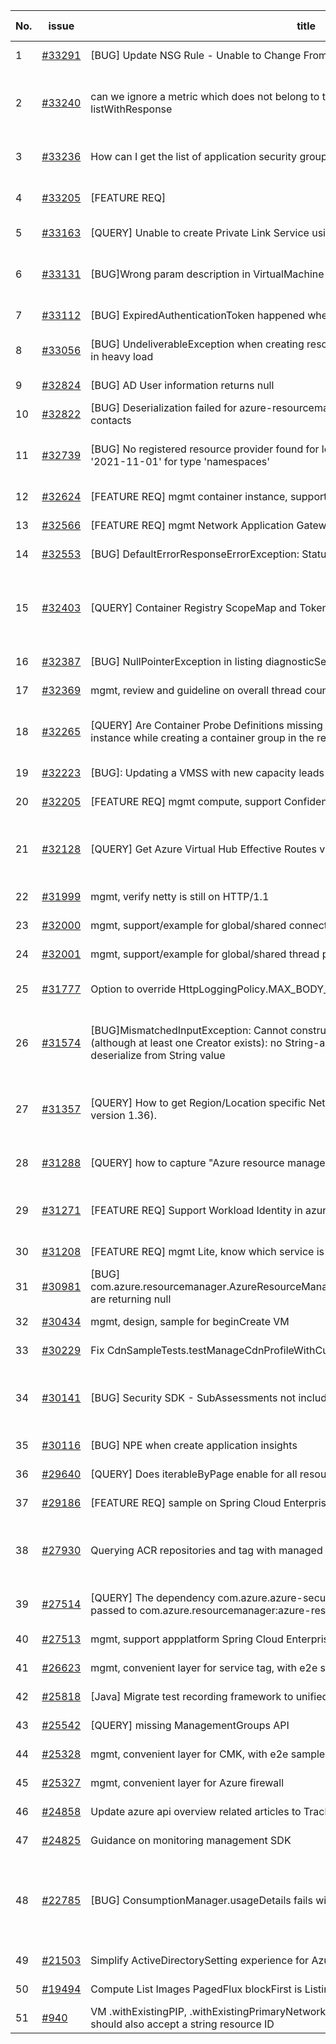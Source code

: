 | No. | issue | title | labels | assignees | bot advice | created date |
| ------ | ------ | ------ | ------ | ------ | ------ | :-----: |
|1|[#33291](https://github.com/Azure/azure-sdk-for-java/issues/33291)|[BUG] Update NSG Rule - Unable to Change From ASG to Service Tag Source\Destination|question, ARM, Mgmt, customer-reported|weidongxu-microsoft||2023-02-02|
|2|[#33240](https://github.com/Azure/azure-sdk-for-java/issues/33240)|can we ignore a metric which does not belong to the resource while calling listWithResponse|question, Service Attention, Mgmt, customer-reported, Monitor - Metrics, needs-team-attention|weidongxu-microsoft|new comment|2023-01-31|
|3|[#33236](https://github.com/Azure/azure-sdk-for-java/issues/33236)|How can I get the list of application security groups attached to a Network Interface?|question, ARM, Mgmt, customer-reported, issue-addressed|XiaofeiCao||2023-01-31|
|4|[#33205](https://github.com/Azure/azure-sdk-for-java/issues/33205)|[FEATURE REQ]|question, Compute - VM, Mgmt, customer-reported|weidongxu-microsoft||2023-01-28|
|5|[#33163](https://github.com/Azure/azure-sdk-for-java/issues/33163)|[QUERY] Unable to create Private Link Service using the SDK. |question, ARM, Mgmt, customer-reported|XiaofeiCao||2023-01-25|
|6|[#33131](https://github.com/Azure/azure-sdk-for-java/issues/33131)|[BUG]Wrong param description in VirtualMachine DefinitionStages withSsh|question, ARM, Mgmt, customer-reported, Docs, needs-team-attention|XiaofeiCao||2023-01-20|
|7|[#33112](https://github.com/Azure/azure-sdk-for-java/issues/33112)|[BUG] ExpiredAuthenticationToken happened when deleting resource groups|question, ARM, Mgmt, customer-reported|XiaofeiCao||2023-01-19|
|8|[#33056](https://github.com/Azure/azure-sdk-for-java/issues/33056)|[BUG] UndeliverableException when creating resource group and network security group in heavy load|question, ARM, Mgmt, customer-reported, pillar-reliability|XiaofeiCao||2023-01-18|
|9|[#32824](https://github.com/Azure/azure-sdk-for-java/issues/32824)|[BUG] AD User information returns null|question, ARM, Mgmt, customer-reported|XiaofeiCao||2023-01-09|
|10|[#32822](https://github.com/Azure/azure-sdk-for-java/issues/32822)|[BUG] Deserialization failed for azure-resourcemanager-security's listing security contacts|question, ARM, Mgmt, customer-reported|XiaofeiCao|new comment|2023-01-09|
|11|[#32739](https://github.com/Azure/azure-sdk-for-java/issues/32739)|[BUG] No registered resource provider found for location 'chinanorth2' and API version '2021-11-01' for type 'namespaces'|bug, Service Bus, Service Attention, Mgmt, blocking-customer-adoption|weidongxu-microsoft|new comment|2022-12-30|
|12|[#32624](https://github.com/Azure/azure-sdk-for-java/issues/32624)|[FEATURE REQ] mgmt container instance, support container update|Mgmt, Mgmt - Track 2|XiaofeiCao||2022-12-16|
|13|[#32566](https://github.com/Azure/azure-sdk-for-java/issues/32566)|[FEATURE REQ] mgmt Network Application Gateway, support WAF policy for WAF_V2|Mgmt, Mgmt - Track 2|XiaofeiCao||2022-12-12|
|14|[#32553](https://github.com/Azure/azure-sdk-for-java/issues/32553)|[BUG] DefaultErrorResponseErrorException: Status code 502 in listing webApps|question, ARM, Mgmt, customer-reported|weidongxu-microsoft|new comment|2022-12-09|
|15|[#32403](https://github.com/Azure/azure-sdk-for-java/issues/32403)|[QUERY] Container Registry  ScopeMap and Token management |question, Container Registry, Service Attention, Mgmt, Client, customer-reported, Mgmt - Track 2, needs-team-attention|lmolkova, XiaofeiCao||2022-12-02|
|16|[#32387](https://github.com/Azure/azure-sdk-for-java/issues/32387)|[BUG] NullPointerException in listing diagnosticSettings by resourceId|question, ARM, Mgmt, customer-reported|weidongxu-microsoft|new comment|2022-12-01|
|17|[#32369](https://github.com/Azure/azure-sdk-for-java/issues/32369)|mgmt, review and guideline on overall thread count|Mgmt|XiaofeiCao||2022-11-30|
|18|[#32265](https://github.com/Azure/azure-sdk-for-java/issues/32265)|[QUERY] Are Container Probe Definitions missing in the fluent definition of a container instance while creating a container group in the resource manager?|question, Container Instances, Mgmt, customer-reported, needs-team-attention|XiaofeiCao|new comment|2022-11-21|
|19|[#32223](https://github.com/Azure/azure-sdk-for-java/issues/32223)|[BUG]: Updating a VMSS with new capacity leads to outdated VM models|Compute - VMSS, Mgmt|XiaofeiCao|new comment|2022-11-17|
|20|[#32205](https://github.com/Azure/azure-sdk-for-java/issues/32205)|[FEATURE REQ] mgmt compute, support Confidential VM|Mgmt, Mgmt - Track 2|XiaofeiCao||2022-11-17|
|21|[#32128](https://github.com/Azure/azure-sdk-for-java/issues/32128)|[QUERY] Get Azure Virtual Hub Effective Routes via Java SDK|question, Service Attention, Mgmt, customer-reported, needs-team-attention, Network - Virtual WAN|weidongxu-microsoft|new comment|2022-11-14|
|22|[#31999](https://github.com/Azure/azure-sdk-for-java/issues/31999)|mgmt, verify netty is still on HTTP/1.1|Mgmt, feature-request|XiaofeiCao||2022-11-08|
|23|[#32000](https://github.com/Azure/azure-sdk-for-java/issues/32000)|mgmt, support/example for global/shared connection pool, for multiple client instances|Mgmt, feature-request|XiaofeiCao||2022-11-08|
|24|[#32001](https://github.com/Azure/azure-sdk-for-java/issues/32001)|mgmt, support/example for global/shared thread pool, for multiple client instances|Mgmt, feature-request|XiaofeiCao||2022-11-08|
|25|[#31777](https://github.com/Azure/azure-sdk-for-java/issues/31777)|Option to override HttpLoggingPolicy.MAX_BODY_LOG_SIZE|ARM, Mgmt, customer-reported, feature-request|XiaofeiCao|new comment|2022-10-27|
|26|[#31574](https://github.com/Azure/azure-sdk-for-java/issues/31574)|[BUG]MismatchedInputException: Cannot construct instance of `java.util.ArrayList` (although at least one Creator exists): no String-argument constructor/factory method to deserialize from String value|question, Mgmt, customer-reported, needs-team-attention, Track 1, dependency-issue-jackson|XiaofeiCao, weidongxu-microsoft||2022-10-19|
|27|[#31357](https://github.com/Azure/azure-sdk-for-java/issues/31357)|[QUERY] How to get Region/Location specific Network Security Group (Using Java SDK version 1.36).|question, Network, Service Attention, Mgmt, customer-reported, needs-team-attention|XiaofeiCao||2022-10-10|
|28|[#31288](https://github.com/Azure/azure-sdk-for-java/issues/31288)|[QUERY] how to capture "Azure resource manager per hour limit reached" in azure sdk ?  |question, Mgmt, customer-reported, ARM - RBAC|XiaofeiCao, weidongxu-microsoft||2022-10-06|
|29|[#31271](https://github.com/Azure/azure-sdk-for-java/issues/31271)|[FEATURE REQ] Support Workload Identity in azure-resourcemanager-containerservice|question, AKS, Mgmt, customer-reported, needs-team-attention, Container Service|XiaofeiCao|new comment|2022-10-05|
|30|[#31208](https://github.com/Azure/azure-sdk-for-java/issues/31208)|[FEATURE REQ] mgmt Lite, know which service is popular, but we not generated for long|Mgmt, Mgmt - Track 2, planning|XiaofeiCao||2022-09-29|
|31|[#30981](https://github.com/Azure/azure-sdk-for-java/issues/30981)|[BUG] com.azure.resourcemanager.AzureResourceManager.Authenticated.activeDirectoryUsers() are returning null|question, ARM, Mgmt, customer-reported, needs-team-attention|XiaofeiCao||2022-09-15|
|32|[#30434](https://github.com/Azure/azure-sdk-for-java/issues/30434)|mgmt, design, sample for beginCreate VM|Mgmt|XiaofeiCao||2022-08-12|
|33|[#30229](https://github.com/Azure/azure-sdk-for-java/issues/30229)|Fix CdnSampleTests.testManageCdnProfileWithCustomDomain|Mgmt, test bug, Mgmt - Track 2|XiaofeiCao||2022-08-01|
|34|[#30141](https://github.com/Azure/azure-sdk-for-java/issues/30141)|[BUG] Security SDK - SubAssessments not includes additional data |question, Security, Service Attention, Mgmt, customer-reported, needs-team-attention|XiaofeiCao||2022-07-26|
|35|[#30116](https://github.com/Azure/azure-sdk-for-java/issues/30116)|[BUG] NPE when create application insights|Mgmt, Mgmt - Track 2|XiaofeiCao||2022-07-25|
|36|[#29640](https://github.com/Azure/azure-sdk-for-java/issues/29640)|[QUERY] Does iterableByPage enable for all resource provider?|question, ARM, Mgmt, customer-reported|XiaofeiCao|new comment|2022-06-24|
|37|[#29186](https://github.com/Azure/azure-sdk-for-java/issues/29186)|[FEATURE REQ] sample on Spring Cloud Enterprise Tier|Mgmt, Mgmt - Track 2|XiaofeiCao||2022-06-02|
|38|[#27930](https://github.com/Azure/azure-sdk-for-java/issues/27930)|Querying ACR repositories and tag with managed identity|question, Container Registry, Service Attention, Mgmt, customer-reported, needs-team-attention|weidongxu-microsoft||2022-03-29|
|39|[#27514](https://github.com/Azure/azure-sdk-for-java/issues/27514)|[QUERY] The dependency com.azure.azure-security-keyvault-secrets should not be passed to com.azure.resourcemanager:azure-resourcemanager|question, Mgmt, Client, customer-reported, needs-team-attention|weidongxu-microsoft|new comment|2022-03-08|
|40|[#27513](https://github.com/Azure/azure-sdk-for-java/issues/27513)|mgmt, support appplatform Spring Cloud Enterprise tier|Mgmt, Mgmt - Track 2|XiaofeiCao||2022-03-08|
|41|[#26623](https://github.com/Azure/azure-sdk-for-java/issues/26623)|mgmt, convenient layer for service tag, with e2e samples|Mgmt, Mgmt - Track 2, planning|XiaofeiCao||2022-01-21|
|42|[#25818](https://github.com/Azure/azure-sdk-for-java/issues/25818)|[Java] Migrate test recording framework to unified test framework|Mgmt, MQ|haolingdong-msft|new issue|2021-12-06|
|43|[#25542](https://github.com/Azure/azure-sdk-for-java/issues/25542)|[QUERY] missing ManagementGroups API|question, Mgmt, customer-reported|weidongxu-microsoft||2021-11-19|
|44|[#25328](https://github.com/Azure/azure-sdk-for-java/issues/25328)|mgmt, convenient layer for CMK, with e2e samples|Mgmt, Mgmt - Track 2, planning|XiaofeiCao||2021-11-11|
|45|[#25327](https://github.com/Azure/azure-sdk-for-java/issues/25327)|mgmt, convenient layer for Azure firewall|Mgmt, Mgmt - Track 2, planning|weidongxu-microsoft||2021-11-11|
|46|[#24858](https://github.com/Azure/azure-sdk-for-java/issues/24858)|Update azure api overview related articles to Track2|Mgmt|XiaofeiCao||2021-10-18|
|47|[#24825](https://github.com/Azure/azure-sdk-for-java/issues/24825)|Guidance on monitoring management SDK|Mgmt, Epic, planning|weidongxu-microsoft||2021-10-15|
|48|[#22785](https://github.com/Azure/azure-sdk-for-java/issues/22785)|[BUG] ConsumptionManager.usageDetails fails with 400 Bad Request|bug, Service Attention, Mgmt, customer-reported, needs-team-attention, needs-team-triage, Consumption - UsageDetailsAndExport|XiaofeiCao||2021-07-06|
|49|[#21503](https://github.com/Azure/azure-sdk-for-java/issues/21503)|Simplify ActiveDirectorySetting experience for AzureStackUser|Mgmt, Mgmt - Track 2|weidongxu-microsoft||2021-05-14|
|50|[#19494](https://github.com/Azure/azure-sdk-for-java/issues/19494)|Compute List Images PagedFlux blockFirst is Listing All Pages|bug, Compute, Mgmt|XiaofeiCao||2021-02-26|
|51|[#940](https://github.com/Azure/azure-sdk-for-java/issues/940)|VM .withExistingPIP, .withExistingPrimaryNetwork, .withExistingNIC and other withExisting* should also accept a string resource ID|Mgmt, feature-request|XiaofeiCao||2016-07-06|
